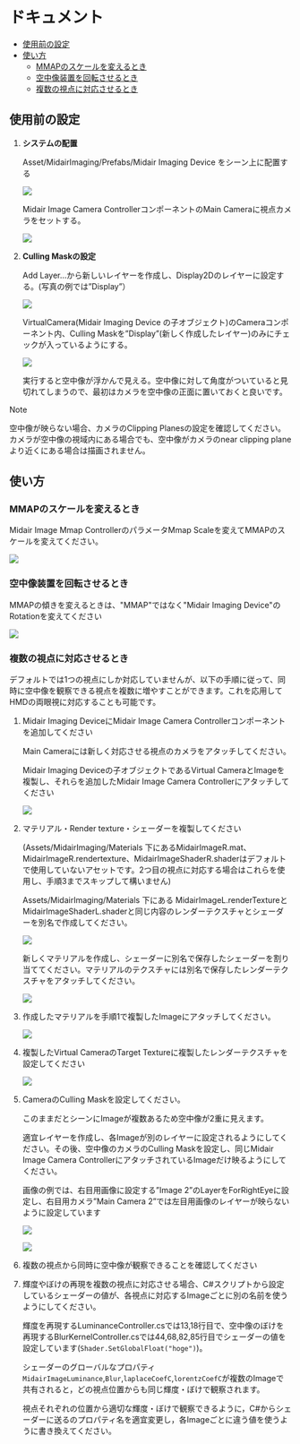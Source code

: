 # ドキュメント

- [使用前の設定](#使用前の設定)
- [使い方](#使い方)
    - [MMAPのスケールを変えるとき](#mmapのスケールを変えるとき)
    - [空中像装置を回転させるとき](#空中像装置を回転させるとき)
    - [複数の視点に対応させるとき](複数の視点に対応させるとき)


## 使用前の設定
1. **システムの配置**

    Asset/MidairImaging/Prefabs/Midair Imaging Device をシーン上に配置する

    ![](https://github.com/user-attachments/assets/1bc40dd0-bf51-4b82-b20a-0225848a0a3c)


    Midair Image Camera ControllerコンポーネントのMain Cameraに視点カメラをセットする。

    ![](https://github.com/user-attachments/assets/ed1aee71-cd54-4151-99f1-468966502630)


2.  **Culling Maskの設定**

    Add Layer…から新しいレイヤーを作成し、Display2Dのレイヤーに設定する。(写真の例では”Display”）

    ![](https://github.com/user-attachments/assets/d47206ad-43af-4097-a0f5-123a3f609f99)


    VirtualCamera(Midair Imaging Device の子オブジェクト)のCameraコンポーネント内、Culling Maskを”Display”(新しく作成したレイヤー)のみにチェックが入っているようにする。

    ![](https://github.com/user-attachments/assets/1db746b5-828a-4946-9358-bae90b3c9d4e)


    実行すると空中像が浮かんで見える。空中像に対して角度がついていると見切れてしまうので、最初はカメラを空中像の正面に置いておくと良いです。

> [!NOTE]
> 空中像が映らない場合、カメラのClipping Planesの設定を確認してください。
> カメラが空中像の視域内にある場合でも、空中像がカメラのnear clipping planeより近くにある場合は描画されません。

## 使い方
### MMAPのスケールを変えるとき
Midair Image Mmap ControllerのパラメータMmap Scaleを変えてMMAPのスケールを変えてください。

![](https://github.com/user-attachments/assets/1b8ff457-149a-46d8-bce7-5afa90f6500a)


### 空中像装置を回転させるとき
MMAPの傾きを変えるときは、"MMAP"ではなく"Midair Imaging Device"のRotationを変えてください

![](https://github.com/user-attachments/assets/7f19fff0-c053-4623-bb76-8fe6a121f5d2)


### 複数の視点に対応させるとき
デフォルトでは1つの視点にしか対応していませんが、以下の手順に従って、同時に空中像を観察できる視点を複数に増やすことができます。これを応用してHMDの両眼視に対応することも可能です。

1. Midair Imaging DeviceにMidair Image Camera Controllerコンポーネントを追加してください

    Main Cameraには新しく対応させる視点のカメラをアタッチしてください。
    
    Midair Imaging Deviceの子オブジェクトであるVirtual CameraとImageを複製し、それらを追加したMidair Image Camera Controllerにアタッチしてください

    ![](https://github.com/user-attachments/assets/da398337-ff33-4bd2-afec-29c5dde9a393)


2. マテリアル・Render texture・シェーダーを複製してください

    (Assets/MidairImaging/Materials 下にあるMidairImageR.mat、MidairImageR.rendertexture、MidairImageShaderR.shaderはデフォルトで使用していないアセットです。2つ目の視点に対応する場合はこれらを使用し、手順3までスキップして構いません)

    Assets/MidairImaging/Materials 下にある MidairImageL.renderTextureとMidairImageShaderL.shaderと同じ内容のレンダーテクスチャとシェーダーを別名で作成してください。

    ![](https://github.com/user-attachments/assets/35852eae-72c4-488d-aed9-74aa8b9287b3)


    新しくマテリアルを作成し、シェーダーに別名で保存したシェーダーを割り当ててください。マテリアルのテクスチャには別名で保存したレンダーテクスチャをアタッチしてください。

    ![](https://github.com/user-attachments/assets/8ac05cee-3497-4c34-895b-3ccdf51f5cba)


3. 作成したマテリアルを手順1で複製したImageにアタッチしてください。

    ![](https://github.com/user-attachments/assets/d9591602-9965-439d-810c-feec2af1263b)


4. 複製したVirtual CameraのTarget Textureに複製したレンダーテクスチャを設定してください

    ![](https://github.com/user-attachments/assets/03ccfb6f-153d-48a2-bdda-f98811a5b368)


5. CameraのCulling Maskを設定してください。
    
    このままだとシーンにImageが複数あるため空中像が2重に見えます。
    
    適宜レイヤーを作成し、各Imageが別のレイヤーに設定されるようにしてください。その後、空中像のカメラのCulling Maskを設定し、同じMidair Image Camera ControllerにアタッチされているImageだけ映るようにしてください。
    
    画像の例では、右目用画像に設定する”Image 2”のLayerをForRightEyeに設定し、右目用カメラ”Main Camera 2”では左目用画像のレイヤーが映らないように設定しています

    ![](https://github.com/user-attachments/assets/7f812bc0-952e-419d-b64d-6975140c4e1f)


    ![](https://github.com/user-attachments/assets/4dde4f20-7fc5-4926-a44a-09c932fe21f1)


6. 複数の視点から同時に空中像が観察できることを確認してください

7. 輝度やぼけの再現を複数の視点に対応させる場合、C#スクリプトから設定しているシェーダーの値が、各視点に対応するImageごとに別の名前を使うようにしてください。

    輝度を再現するLuminanceController.csでは13,18行目で、空中像のぼけを再現するBlurKernelController.csでは44,68,82,85行目でシェーダーの値を設定しています(`Shader.SetGlobalFloat("hoge")`)。

    シェーダーのグローバルなプロパティ`MidairImageLuminance`,`Blur`,`laplaceCoefC`,`lorentzCoefC`が複数のImageで共有されると，どの視点位置からも同じ輝度・ぼけで観察されます。
    
    視点それぞれの位置から適切な輝度・ぼけで観察できるように，C#からシェーダーに送るのプロパティ名を適宜変更し，各Imageごとに違う値を使うように書き換えてください。
